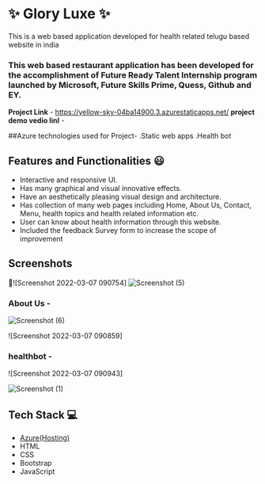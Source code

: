 
# ✨ Glory Luxe  ✨

This is a web based application developed for health related telugu based website in india

### This web based restaurant application has been developed for the accomplishment of Future Ready Talent Internship program launched by Microsoft, Future Skills Prime, Quess, Github and EY.


**Project Link** - https://yellow-sky-04ba14900.3.azurestaticapps.net/
**project demo vedio linl** - 



##Azure technologies used for Project-
.Static web apps
.Health bot

## Features and Functionalities 😃

- Interactive and responsive UI.
- Has many graphical and visual innovative effects.
- Have an aesthetically pleasing visual design and architecture.
- Has collection of many web pages including Home, About Us, Contact, Menu, health topics and health related information etc.
- User can know about health information through this website.
- Included the feedback Survey form to increase the scope of improvement 

## Screenshots

 📸![Screenshot 2022-03-07 090754]
![Screenshot (5)](https://github.com/dwarampud/Project28/assets/124042777/0977685e-fa90-4b34-b582-16803d0d5de7)



   



### About Us -



![Screenshot (6)](https://github.com/dwarampud/Project28/assets/124042777/e55ab0c7-6c8c-4ab1-99f2-8aefc87c495d)

![Screenshot 2022-03-07 090859]


### healthbot -


![Screenshot 2022-03-07 090943]


![Screenshot (1)](https://github.com/dwarampud/Project28/assets/124042777/a32eaacc-9543-42e9-8be2-ba022651e0e6)


## Tech Stack 💻

- [Azure(Hosting)](https://azure.microsoft.com/en-in/features/azure-portal/)
- HTML
- CSS
- Bootstrap
- JavaScript
